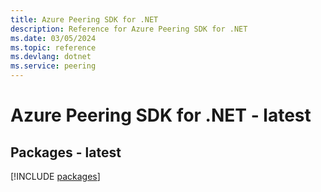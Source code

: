 ```yaml
---
title: Azure Peering SDK for .NET
description: Reference for Azure Peering SDK for .NET
ms.date: 03/05/2024
ms.topic: reference
ms.devlang: dotnet
ms.service: peering
---
```

# Azure Peering SDK for .NET - latest
## Packages - latest
[!INCLUDE [packages](peering-index.md)]